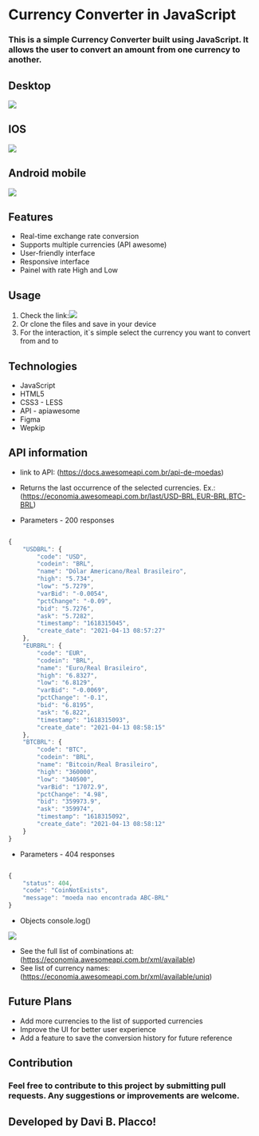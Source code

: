 # Currency Converter in JavaScript

### This is a simple Currency Converter built using JavaScript. It allows the user to convert an amount from one currency to another.

## Desktop

![](/IMAGES/screenshot.png)

## IOS

![](/IMAGES/ios.png)

## Android mobile

![](/IMAGES/mobile.png)




## Features

* Real-time exchange rate conversion
* Supports multiple currencies (API awesome)
* User-friendly interface
* Responsive interface
* Painel with rate High and Low

## Usage

1. Check the link:![](https://daviplacco.github.io/Currency.Converter/)
2. Or clone the files and save in your device
3. For the interaction, it`s simple select the currency you want to convert from and to

## Technologies 

* JavaScript
* HTML5
* CSS3 - LESS
* API - apiawesome
* Figma
* Wepkip

## API information

* link to API: (https://docs.awesomeapi.com.br/api-de-moedas)

* Returns the last occurrence of the selected currencies.
Ex.: (https://economia.awesomeapi.com.br/last/USD-BRL,EUR-BRL,BTC-BRL)

* Parameters - 200 responses 

~~~~ javascript

{
    "USDBRL": {
        "code": "USD",
        "codein": "BRL",
        "name": "Dólar Americano/Real Brasileiro",
        "high": "5.734",
        "low": "5.7279",
        "varBid": "-0.0054",
        "pctChange": "-0.09",
        "bid": "5.7276",
        "ask": "5.7282",
        "timestamp": "1618315045",
        "create_date": "2021-04-13 08:57:27"
    },
    "EURBRL": {
        "code": "EUR",
        "codein": "BRL",
        "name": "Euro/Real Brasileiro",
        "high": "6.8327",
        "low": "6.8129",
        "varBid": "-0.0069",
        "pctChange": "-0.1",
        "bid": "6.8195",
        "ask": "6.822",
        "timestamp": "1618315093",
        "create_date": "2021-04-13 08:58:15"
    },
    "BTCBRL": {
        "code": "BTC",
        "codein": "BRL",
        "name": "Bitcoin/Real Brasileiro",
        "high": "360000",
        "low": "340500",
        "varBid": "17072.9",
        "pctChange": "4.98",
        "bid": "359973.9",
        "ask": "359974",
        "timestamp": "1618315092",
        "create_date": "2021-04-13 08:58:12"
    }
}

~~~~

* Parameters - 404 responses

~~~~ javascript

{
    "status": 404,
    "code": "CoinNotExists",
    "message": "moeda nao encontrada ABC-BRL"
}

~~~~

* Objects console.log() 

![](/IMAGES/console.log.png)

* See the full list of combinations at: (https://economia.awesomeapi.com.br/xml/available)
* See list of currency names: (https://economia.awesomeapi.com.br/xml/available/uniq)

## Future Plans

* Add more currencies to the list of supported currencies
* Improve the UI for better user experience
* Add a feature to save the conversion history for future reference

## Contribution

### Feel free to contribute to this project by submitting pull requests. Any suggestions or improvements are welcome.

## Developed by Davi B. Placco!
